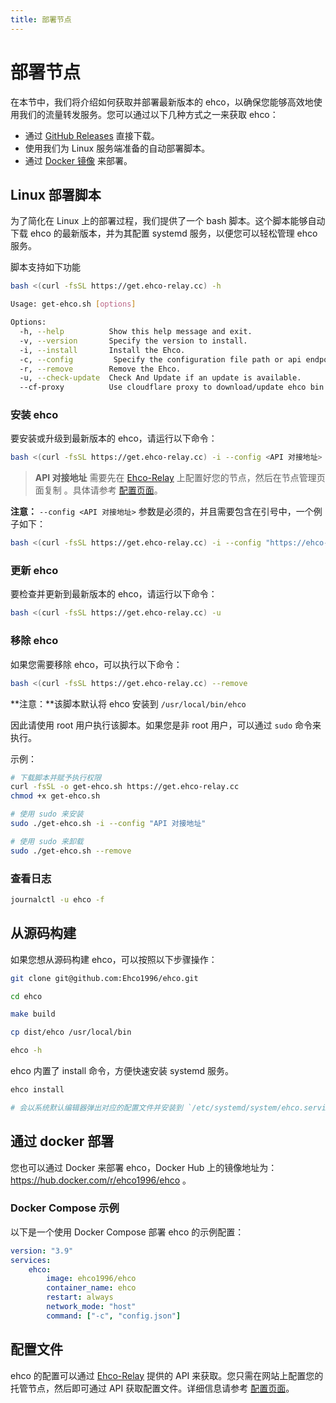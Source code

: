 ```yaml
---
title: 部署节点
---
```


# 部署节点

在本节中，我们将介绍如何获取并部署最新版本的 ehco，以确保您能够高效地使用我们的流量转发服务。您可以通过以下几种方式之一来获取 ehco：

-   通过 [GitHub Releases](https://github.com/Ehco1996/ehco/releases) 直接下载。
-   使用我们为 Linux 服务端准备的自动部署脚本。
-   通过 [Docker 镜像](#docker) 来部署。

## Linux 部署脚本

为了简化在 Linux 上的部署过程，我们提供了一个 bash 脚本。这个脚本能够自动下载 ehco 的最新版本，并为其配置 systemd 服务，以便您可以轻松管理 ehco 服务。

脚本支持如下功能

```bash
bash <(curl -fsSL https://get.ehco-relay.cc) -h

Usage: get-ehco.sh [options]

Options:
  -h, --help          Show this help message and exit.
  -v, --version       Specify the version to install.
  -i, --install       Install the Ehco.
  -c, --config         Specify the configuration file path or api endpoint.
  -r, --remove        Remove the Ehco.
  -u, --check-update  Check And Update if an update is available.
  --cf-proxy          Use cloudflare proxy to download/update ehco bin
```

### 安装 ehco

要安装或升级到最新版本的 ehco，请运行以下命令：

```bash
bash <(curl -fsSL https://get.ehco-relay.cc) -i --config <API 对接地址>
```

> **API 对接地址** 需要先在 [Ehco-Relay](https://ehco-relay.cc) 上配置好您的节点，然后在节点管理页面复制 。具体请参考 [配置页面](manage.md)。

**注意：** `--config <API 对接地址>` 参数是必须的，并且需要包含在引号中，一个例子如下：

```bash
bash <(curl -fsSL https://get.ehco-relay.cc) -i --config "https://ehco-relay.cc/api/v1/config/1/"
```

### 更新 ehco

要检查并更新到最新版本的 ehco，请运行以下命令：

```bash
bash <(curl -fsSL https://get.ehco-relay.cc) -u
```

### 移除 ehco

如果您需要移除 ehco，可以执行以下命令：

```bash
bash <(curl -fsSL https://get.ehco-relay.cc) --remove
```

**注意：**该脚本默认将 ehco 安装到 `/usr/local/bin/ehco`

因此请使用 root 用户执行该脚本。如果您是非 root 用户，可以通过 `sudo` 命令来执行。

示例：

```bash
# 下载脚本并赋予执行权限
curl -fsSL -o get-ehco.sh https://get.ehco-relay.cc
chmod +x get-ehco.sh

# 使用 sudo 来安装
sudo ./get-ehco.sh -i --config "API 对接地址"

# 使用 sudo 来卸载
sudo ./get-ehco.sh --remove
```

### 查看日志

```bash
journalctl -u ehco -f
```

## 从源码构建

如果您想从源码构建 ehco，可以按照以下步骤操作：

```bash
git clone git@github.com:Ehco1996/ehco.git

cd ehco

make build

cp dist/ehco /usr/local/bin

ehco -h
```

ehco 内置了 install 命令，方便快速安装 systemd 服务。

```bash
ehco install

# 会以系统默认编辑器弹出对应的配置文件并安装到 `/etc/systemd/system/ehco.service`
```

## 通过 docker 部署

您也可以通过 Docker 来部署 ehco，Docker Hub 上的镜像地址为：<https://hub.docker.com/r/ehco1996/ehco> 。

### Docker Compose 示例

以下是一个使用 Docker Compose 部署 ehco 的示例配置：

```yaml
version: "3.9"
services:
    ehco:
        image: ehco1996/ehco
        container_name: ehco
        restart: always
        network_mode: "host"
        command: ["-c", "config.json"]
```

## 配置文件

ehco 的配置可以通过 [Ehco-Relay](https://ehco-relay.cc) 提供的 API 来获取。您只需在网站上配置您的托管节点，然后即可通过 API 获取配置文件。详细信息请参考 [配置页面](manage.md)。
